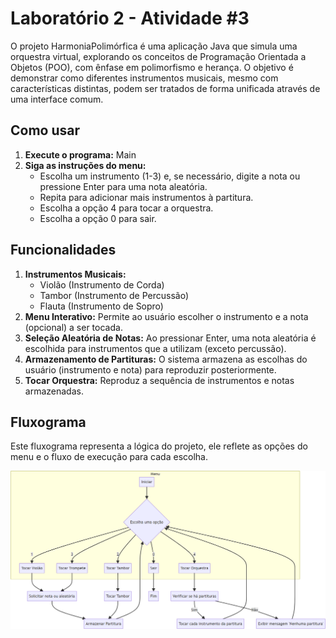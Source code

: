 # Laboratório 2 - Atividade #3
 O projeto HarmoniaPolimórfica é uma aplicação Java que simula uma orquestra virtual, explorando os conceitos de Programação Orientada a Objetos (POO), com ênfase em polimorfismo e herança. O objetivo é demonstrar como diferentes instrumentos musicais, mesmo com características distintas, podem ser tratados de forma unificada através de uma interface comum.

## Como usar

1. **Execute o programa:** Main    
2. **Siga as instruções do menu:**  
   * Escolha um instrumento (1-3) e, se necessário, digite a nota ou pressione Enter para uma nota aleatória.  
   * Repita para adicionar mais instrumentos à partitura.  
   * Escolha a opção 4 para tocar a orquestra.  
   * Escolha a opção 0 para sair.  

## Funcionalidades
1. **Instrumentos Musicais:**  
   * Violão (Instrumento de Corda)  
   * Tambor (Instrumento de Percussão)  
   * Flauta (Instrumento de Sopro)  
2. **Menu Interativo:** Permite ao usuário escolher o instrumento e a nota (opcional) a ser tocada.  
3. **Seleção Aleatória de Notas:** Ao pressionar Enter, uma nota aleatória é escolhida para instrumentos que a utilizam (exceto percussão).  
4. **Armazenamento de Partituras:** O sistema armazena as escolhas do usuário (instrumento e nota) para reproduzir posteriormente.  
5. **Tocar Orquestra:** Reproduz a sequência de instrumentos e notas armazenadas.  

## Fluxograma

Este fluxograma representa a lógica do projeto, ele reflete as opções do menu e o fluxo de execução para cada escolha.  

![Fluxograma - HarmoniaPolimorfica - Mermaid.png](Fluxograma%20-%20HarmoniaPolimorfica%20-%20Mermaid.png)